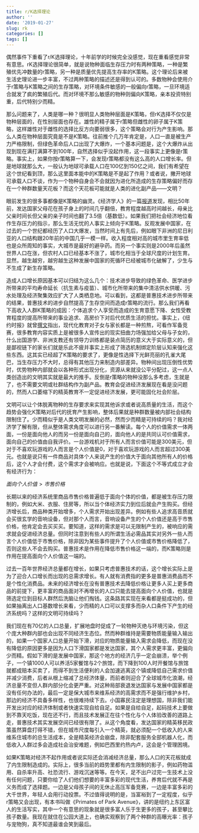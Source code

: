 ```yaml
---
title: r/K选择理论
author: ''
date: '2019-01-27'
slug: rk
categories: []
tags: []
---
```

偶然事件下重看了r/K选择理论，十年前学的时候完全没感觉，现在重看感觉非常有意思。rK选择理论很简单，就是说物种面临生存压力时有两种策略，一种是繁殖优先冲数量的r策略，另一种是质量优先提高生存率的K策略。这个理论后来被生活史理论进一步丰富，不过两种策略的描述还是得到认可的。多数物种会使用介于r策略与K策略之间的生存策略，对环境条件敏感的一般偏向r策略，一旦环境适合就发了疯的繁殖后代。而对环境不那么敏感的物种则偏向K策略，亲本投资特别重，后代特别少而精。

那么问题来了，人类是哪一种？很明显人类物种层面是K策略，但rK选择不仅仅是物种层面的，在性别层面也存在。雄性的精子属于r策略但雌性的卵子属于K策略，这样雄性对于雌性的选择比反方向要弱很多，这个策略会对行为产生影响。那么人类在物种层面究竟是不是K策略。往前推个几万年肯定是，人口一直是被生产力严格限制，但绿色革命后人口出现了大爆炸，一个基本问题是，这个大爆炸从出现到现在满打满算不到100年，自然选择似乎没起作用，这一段事实上更像是r策略。事实上，如果你按r策略算一下，会发现r策略都没有这么高的人口增长率。但是地球就那么大，一般认为地球可承载人口在100亿到150亿之间，我们有希望在这个世纪看到顶，那么这里面本能中的K策略是不是起了作用？或者说，撇开地球可承载人口不谈，作为一个物种自身会不会就因为进化所造成的生存策略偏好而存在一个种群数量天花板？而这个天花板可能就是人类的进化副产品——文明？

眼前发生的很多事都像是K策略的幽灵。《经济学人》的一篇[报道](https://www.economist.com/graphic-detail/2017/11/27/parents-now-spend-twice-as-much-time-with-their-children-as-50-years-ago?fsrc=rss)发现，相比50年前，发达国家父母花在孩子身上的时间几乎翻倍，教育程度越高时间越长，母亲比父亲时间长但父亲的亲子时间也翻了3.5倍（基数低）。如果我们把社会经济地位看作生存压力的指示，那么生活无忧的人事实上倾向于K策略。反观发展中国家，在过去的一个世纪都经历了人口大爆发，当然时间上有先后，例如眼下非洲的尼日利亚的人口结构跟20年前的中国几乎一模一样。收入程度相对高的城市里生育率低也是众所周知的事实，大城市是最好的避孕药。而另一个事实则是2000年后虽然世界人口在涨，但农村人口已经基本不涨了，城市化相当于全球尺度的计划生育。显然，越生越穷，越穷越生这种发展中国家的死循环已经被城市化破解了，少生与不生成了新生存策略。

造成人口增长原因基本可以归结为这么几个：技术进步导致的绿色革命、医学进步所带来的平均寿命延长（抗生素与疫苗）、城市化所带来的集中清洁供水供暖、污水处理及经济聚集效应扩大了人类栖息地。可以看到，这都是普惠技术进步所带来的结果，普惠技术的进步自然提高了生存空间而造成r策略的流行。那么我们再看下高收入人群K策略的成因：个体追求个人享受而造成的生育意愿下降、女性受教育程度的提高所带来的事业追求、高房价下对后代优质生活的担忧。事实上，《纽约时报》就曾[撰文](https://www.nytimes.com/2018/12/25/upshot/the-relentlessness-of-modern-parenting.html?action=click&module=Top%20Stories&pgtype=Homepage)指出，现代化教育对子女与家长都是一种煎熬，可看作军备竞赛，很多教育内容实质上是被很多人宣传出的现实扭曲力场强加给父母与子女的，什么出国游学、非洲支教还有领导力训练都是装点简历的意义大于实际意义的，但是鄙视链下的家长们就是乐此不疲并事实上形成了筛选机制绑定阶层认知来强化这些东西。这其实已经超了K策略的要求了，更像是性选择下光鲜亮丽的孔雀大尾巴，当生存压力不大时，总得有其他压力来制造内部差异。物种间出现压倒性优势时，优势物种内部就会以各种形式出现分化，资源从来就没公平分配过，这一点人类创造出的文明其实就是最大的推手。反倒是r策略的物种没那么多考虑，生就是了，也不需要文明或社群结构作为副产品。教育会促进经济发展现在看是没问题的，然而人口萎缩下的精英教育不一定促进经济发展，更可能固化社会阶层。

文明可以让个体脱离物种的生存要求来实现其他诉求或者说高质量的生活，而这个趋势会强化K策略对后代的抚育产生影响，整体后果就是种群数量被内部社会结构限制住了。少而精似乎是人类文明发展的必然，然而少而精是可持续的吗？我对经济学了解有限，但从整体需求角度可以进行另一番解读。每个人的价值需求一体两面，一份是面向他人的而另一份是面向自己的，面向他人的是共同认可价值需求，面向自己的价值由自我评价。一台游戏机对于所有人而言价值可能是300美元，但对于不喜欢玩游戏的人而言是个人价值是0，对于喜欢玩游戏的人而言超过300美元。也就是说只有一件商品对具体个人来说产生的价值大于面向其他所有人的价格后，这个人才会付费，这个需求才会被响应。也就是说，下面这个不等式成立才会有经济行为：

$面向个人价值 > 市售价格$

长期以来的经济系统里商品市售价格普遍低于面向个体的价值，都是被生存压力限制的，例如大米、衣服、住房等，所以当个体经济实力到位后就会产生购买。但经济增长后，商品种类开始增多，个人需求开始出现差异。例如有些人追求高音质就会买很玄学的音响设备，但对那个人而言，音响设备产生的个人价值还是高于市售价格，他肯定会去买买买。要知道，这样的需求是可以无限制产生的，被响应的需求就会促进经济总量。但同时注意到有些人的所谓生活必需品其实对另外一些人而言个人价值低于市售价格，除非因为某些事件提升了个人价值或市售价格降低了，否则这些人不会去购买。普惠技术是作用在降低市售价格这一端的，而K策略则是作用在提高面向个人价值这一端的。

过去一百年世界经济总量都在增长，如果只考虑普惠技术的话，这个增长实际上是为了迎合人口增长而出现的总需求增长。有人就有消费指的更多是普惠消费品而不是个性化消费品。未来的经济增长在没有普惠技术去降低价格让更多人买上更多商品的前提下，更丰富的商品面对不再增长的人口只能去提高面向个人价值，也就是筛选定位到目标人群然后洗脑让他们掏钱。这条路其实现在来看都是挺成功的，但如果抽离出人口基数增长来看，少而精的人口可以支撑多而杂人口条件下产生的经济系统吗？这样的文明可持续吗？

我们现在有70亿的人口总量，扩展地盘时促成了一轮物种灭绝与环境污染，但这个庞大种群内部也会出现不同经济生态位。然而种群维持是需要物质能量输入输出的，如果一个国家人口总量开始下滑，对应的物质能量输入需求会降低，而现在没有降低的原因更多是因为人口下滑国家都是发达国家，其个人需求更丰富，更偏向少而精。假如下滑的是发展中国家，那这个地方的经济几乎一定会崩溃，举个例子，一个镇1000人可以养活5家餐馆与2个旅馆，而下降到100人时开餐馆与旅馆就都成赔本买卖了，而得不到生活便利的人会加速逃离这个镇或降低自己需求价值并减少消费，后者从根上缩减了总经济体量，而前者则迎合了全球城市化浪潮，经济总量不变但人群内部分化会更严重。对这种局部衰退发达国家与发展中国家都是没有任何办法的，最后一定是保大城市来维系经济的高需求而不是强行维护乡村，那边的经济不具备多样性，也很难持续下去。小国寡民注定是理想国，除非我们能开发出对应的经济体制或者快速实现自给自足。如果是自给自足，起码技术上要做到不靠天吃饭，现在还不行，而且技术发展正在往个性化与个人体验改善的道路上走，普惠技术其实发展空间已经很有限了。从这个角度看，发达国家的精英移民政策虽然算盘打得不错，但在城市尺度每引入一个精英，就必须配一个低收入的人来维系住城市的总生活成本，全是精英经济会崩盘，除非配套服务全部机器人化，而低收入人群过多会造成社会治安难题，例如巴西里约热内卢，这会是个管理困境。

如果K策略对经济不起作用或者说实际还会消减经济总量，那么人口的天花板就成了内生限制造成的。实际上，很多当前的趋势里都有内生限制的影子，例如药物滥用、自杀率升高、社恐流行、游戏沉迷等等。在今天，足不出户过完一生技术上没有任何问题，只要你给了人们他们想要的丰富多彩的现代生活，养育后代就不再是义务而成了选择题。一边是父母孩子间的无休止高压军备竞赛，一边是丰富多彩的大千世界，年轻人会用行动投票。不过值得说明的是，当富裕到了一定程度，似乎r策略又会出现，有本书叫做《Primates of Park Avenue》，讲的是纽约上东区富人的生活写实，其中一个有意思的现象就是很多富人乐于生更多的孩子，甚至攀比孩子数量。我现在就住在公园大道上，也确实观察到了两个种群的高曝光率：孩子与宠物狗，真不知道最谁会笑到最后。

